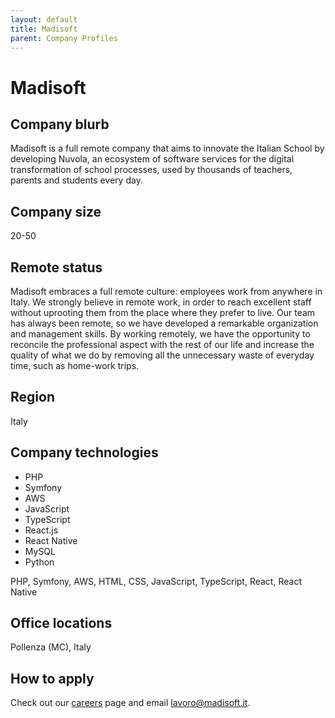 ```yaml
---
layout: default
title: Madisoft
parent: Company Profiles
---
```


# Madisoft

## Company blurb

Madisoft is a full remote company that aims to innovate the Italian School by developing Nuvola, an ecosystem of software services for the digital transformation of school processes, used by thousands of teachers, parents and students every day.

## Company size

20-50

## Remote status

Madisoft embraces a full remote culture: employees work from anywhere in Italy. We strongly believe in remote work, in order to reach excellent staff without uprooting them from the place where they prefer to live. Our team has always been remote, so we have developed a remarkable organization and management skills. By working remotely, we have the opportunity to reconcile the professional aspect with the rest of our life and increase the quality of what we do by removing all the unnecessary waste of everyday time, such as home-work trips.

## Region

Italy

## Company technologies

- PHP
- Symfony
- AWS
- JavaScript
- TypeScript
- React.js
- React Native
- MySQL
- Python

PHP, Symfony, AWS, HTML, CSS, JavaScript, TypeScript, React, React Native

## Office locations

Pollenza (MC), Italy

## How to apply

Check out our [careers](https://labs.madisoft.it/entra-nel-team/) page and email [lavoro@madisoft.it](lavoro@madisoft.it).
